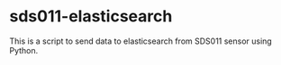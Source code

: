 # sds011-elasticsearch
This is a script to send data to elasticsearch from SDS011 sensor using Python.

